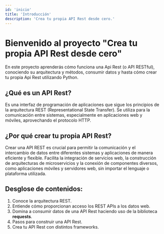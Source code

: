 ```yaml
---
id: 'inicio'
title: 'Introducción'
description: 'Crea tu propia API Rest desde cero.'
---
```


# Bienvenido al proyecto "Crea tu propia API Rest desde cero"

En este proyecto aprenderás cómo funciona una Api Rest (o API RESTful), conociendo su arquitectura y métodos, consumir datos y hasta cómo crear tu propia Api Rest utilizando Python.

## ¿Qué es un API Rest?

Es una interfaz de programación de aplicaciones que sigue los principios de la arquitectura REST (Representational State Transfer). Se utiliza para la comunicación entre sistemas, especialmente en aplicaciones web y móviles, aprovechando el protocolo HTTP. 

## ¿Por qué crear tu propia API Rest?

Crear una API REST es crucial para permitir la comunicación y el intercambio de datos entre diferentes sistemas y aplicaciones de manera eficiente y flexible. Facilita la integración de servicios web, la construcción de arquitecturas de microservicios y la conexión de componentes diversos, como aplicaciones móviles y servidores web, sin importar el lenguaje o plataforma utilizada. 

## Desglose de contenidos:

1. Conoce la arquitectura REST.
2. Entiende cómo proporcionan acceso los REST APIs a los datos web.
3. Domina a consumir datos de una API Rest haciendo uso de la biblioteca **requests**.
4. Pasos para construir una API Rest.
5. Crea tu API Rest con distintos frameworks.